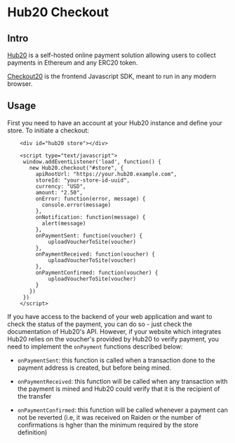 # Hub20 Checkout

## Intro

[Hub20](https://github.com/mushroomlabs/hub20) is a self-hosted online payment solution allowing users to collect payments in Ethereum and any ERC20 token.

[Checkout20](https://github.com/mushroomlabs/hub20) is the frontend Javascript SDK, meant to run in any modern browser.

## Usage

First you need to have an account at your Hub20 instance and define your store. To initiate a checkout:


```
    <div id="hub20 store"></div>

    <script type="text/javascript">
     window.addEventListener('load', function() {
       new Hub20.checkout("#store", {
         apiRootUrl: "https://your.hub20.example.com",
         storeId: "your-store-id-uuid",
         currency: "USD",
         amount: "2.50",
         onError: function(error, message) {
           console.error(message)
         },
         onNotification: function(message) {
           alert(message)
         },
         onPaymentSent: function(voucher) {
             uploadVoucherToSite(voucher)
         },
         onPaymentReceived: function(voucher) {
             uploadVoucherToSite(voucher)
         },
         onPaymentConfirmed: function(voucher) {
             uploadVoucherToSite(voucher)
         }
       })
     })
    </script>
```

If you have access to the backend of your web application and want to
check the status of the payment, you can do so - just check the
documentation of Hub20's API. However, if your website which
integrates Hub20 relies on the voucher's provided by Hub20 to verify
payment, you need to implement the `onPayment` functions described below:


 - `onPaymentSent`: this function is called when a transaction done to
   the payment address is created, but before being mined.

 - `onPaymentReceived`: this function will be called when any
   transaction with the payment is mined and Hub20 could verify that
   it is the recipient of the transfer

 - `onPaymentConfirmed`: this function will be called whenever a
   payment can not be reverted (i.e, it was received on Raiden or the
   number of confirmations is hgher than the minimum required by the
   store definition)

